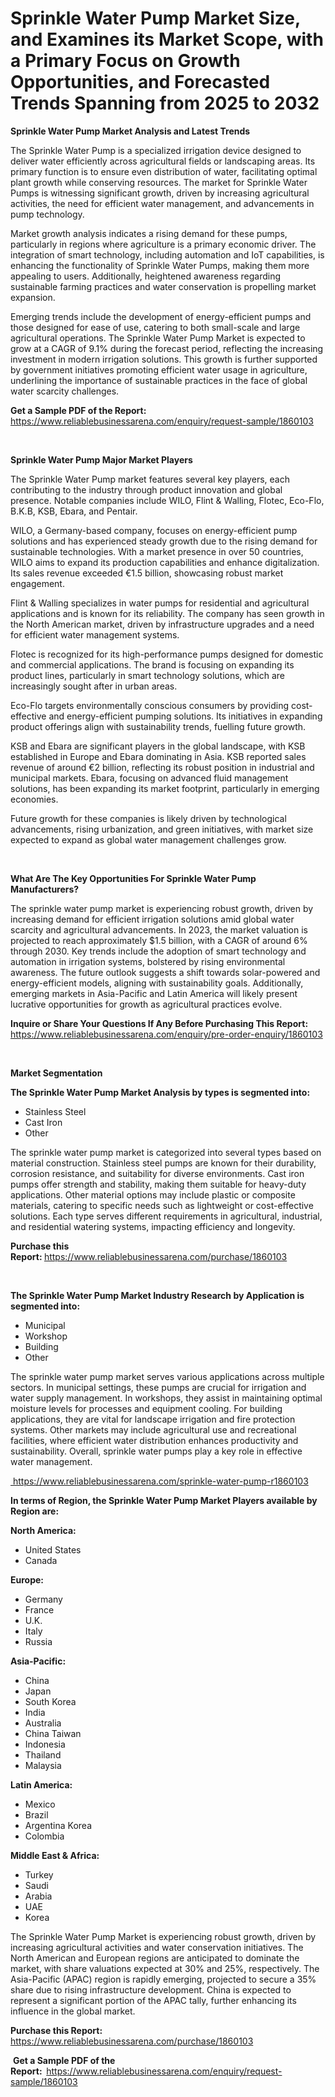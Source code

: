 <p><h1>Sprinkle Water Pump Market Size, and Examines its Market Scope, with a Primary Focus on Growth Opportunities, and Forecasted Trends Spanning from 2025 to 2032</h1></p><p><strong>Sprinkle Water Pump Market Analysis and Latest Trends</strong></p>
<p><p>The Sprinkle Water Pump is a specialized irrigation device designed to deliver water efficiently across agricultural fields or landscaping areas. Its primary function is to ensure even distribution of water, facilitating optimal plant growth while conserving resources. The market for Sprinkle Water Pumps is witnessing significant growth, driven by increasing agricultural activities, the need for efficient water management, and advancements in pump technology.</p><p>Market growth analysis indicates a rising demand for these pumps, particularly in regions where agriculture is a primary economic driver. The integration of smart technology, including automation and IoT capabilities, is enhancing the functionality of Sprinkle Water Pumps, making them more appealing to users. Additionally, heightened awareness regarding sustainable farming practices and water conservation is propelling market expansion.</p><p>Emerging trends include the development of energy-efficient pumps and those designed for ease of use, catering to both small-scale and large agricultural operations. The Sprinkle Water Pump Market is expected to grow at a CAGR of 9.1% during the forecast period, reflecting the increasing investment in modern irrigation solutions. This growth is further supported by government initiatives promoting efficient water usage in agriculture, underlining the importance of sustainable practices in the face of global water scarcity challenges.</p></p>
<p><strong>Get a Sample PDF of the Report:&nbsp;</strong> <a href="https://www.reliablebusinessarena.com/enquiry/request-sample/1860103?utm_campaign=3311&utm_medium=2&utm_source=Github&utm_content=ia&utm_term=16042025&utm_id=sprinkle-water-pump">https://www.reliablebusinessarena.com/enquiry/request-sample/1860103</a></p>
<p>&nbsp;</p>
<p><strong>Sprinkle Water Pump Major Market Players</strong></p>
<p><p>The Sprinkle Water Pump market features several key players, each contributing to the industry through product innovation and global presence. Notable companies include WILO, Flint & Walling, Flotec, Eco-Flo, B.K.B, KSB, Ebara, and Pentair. </p><p>WILO, a Germany-based company, focuses on energy-efficient pump solutions and has experienced steady growth due to the rising demand for sustainable technologies. With a market presence in over 50 countries, WILO aims to expand its production capabilities and enhance digitalization. Its sales revenue exceeded €1.5 billion, showcasing robust market engagement.</p><p>Flint & Walling specializes in water pumps for residential and agricultural applications and is known for its reliability. The company has seen growth in the North American market, driven by infrastructure upgrades and a need for efficient water management systems. </p><p>Flotec is recognized for its high-performance pumps designed for domestic and commercial applications. The brand is focusing on expanding its product lines, particularly in smart technology solutions, which are increasingly sought after in urban areas. </p><p>Eco-Flo targets environmentally conscious consumers by providing cost-effective and energy-efficient pumping solutions. Its initiatives in expanding product offerings align with sustainability trends, fuelling future growth.</p><p>KSB and Ebara are significant players in the global landscape, with KSB established in Europe and Ebara dominating in Asia. KSB reported sales revenue of around €2 billion, reflecting its robust position in industrial and municipal markets. Ebara, focusing on advanced fluid management solutions, has been expanding its market footprint, particularly in emerging economies.</p><p>Future growth for these companies is likely driven by technological advancements, rising urbanization, and green initiatives, with market size expected to expand as global water management challenges grow.</p></p>
<p>&nbsp;</p>
<p><strong>What Are The Key Opportunities For Sprinkle Water Pump Manufacturers?</strong></p>
<p><p>The sprinkle water pump market is experiencing robust growth, driven by increasing demand for efficient irrigation solutions amid global water scarcity and agricultural advancements. In 2023, the market valuation is projected to reach approximately $1.5 billion, with a CAGR of around 6% through 2030. Key trends include the adoption of smart technology and automation in irrigation systems, bolstered by rising environmental awareness. The future outlook suggests a shift towards solar-powered and energy-efficient models, aligning with sustainability goals. Additionally, emerging markets in Asia-Pacific and Latin America will likely present lucrative opportunities for growth as agricultural practices evolve.</p></p>
<p><strong>Inquire or Share Your Questions If Any Before Purchasing This Report:</strong> <a href="https://www.reliablebusinessarena.com/enquiry/pre-order-enquiry/1860103?utm_campaign=3311&utm_medium=2&utm_source=Github&utm_content=ia&utm_term=16042025&utm_id=sprinkle-water-pump">https://www.reliablebusinessarena.com/enquiry/pre-order-enquiry/1860103</a></p>
<p>&nbsp;</p>
<p><strong>Market Segmentation</strong></p>
<p><strong>The Sprinkle Water Pump Market Analysis by types is segmented into:</strong></p>
<p><ul><li>Stainless Steel</li><li>Cast Iron</li><li>Other</li></ul></p>
<p><p>The sprinkle water pump market is categorized into several types based on material construction. Stainless steel pumps are known for their durability, corrosion resistance, and suitability for diverse environments. Cast iron pumps offer strength and stability, making them suitable for heavy-duty applications. Other material options may include plastic or composite materials, catering to specific needs such as lightweight or cost-effective solutions. Each type serves different requirements in agricultural, industrial, and residential watering systems, impacting efficiency and longevity.</p></p>
<p><strong>Purchase this Report:&nbsp;</strong><a href="https://www.reliablebusinessarena.com/purchase/1860103?utm_campaign=3311&utm_medium=2&utm_source=Github&utm_content=ia&utm_term=16042025&utm_id=sprinkle-water-pump">https://www.reliablebusinessarena.com/purchase/1860103</a></p>
<p>&nbsp;</p>
<p><strong>The Sprinkle Water Pump Market Industry Research by Application is segmented into:</strong></p>
<p><ul><li>Municipal</li><li>Workshop</li><li>Building</li><li>Other</li></ul></p>
<p><p>The sprinkle water pump market serves various applications across multiple sectors. In municipal settings, these pumps are crucial for irrigation and water supply management. In workshops, they assist in maintaining optimal moisture levels for processes and equipment cooling. For building applications, they are vital for landscape irrigation and fire protection systems. Other markets may include agricultural use and recreational facilities, where efficient water distribution enhances productivity and sustainability. Overall, sprinkle water pumps play a key role in effective water management.</p></p>
<p><a href="https://www.reliablebusinessarena.com/sprinkle-water-pump-r1860103?utm_campaign=3311&utm_medium=2&utm_source=Github&utm_content=ia&utm_term=16042025&utm_id=sprinkle-water-pump">&nbsp;https://www.reliablebusinessarena.com/sprinkle-water-pump-r1860103</a></p>
<p><strong>In terms of Region, the Sprinkle Water Pump Market Players available by Region are:</strong></p>
<p>
    <p> <strong> North America: </strong>
        <ul>
            <li>United States</li>
            <li>Canada</li>
        </ul>
        </p> 
    <p> <strong> Europe: </strong>
        <ul>
            <li>Germany</li>
            <li>France</li>
            <li>U.K.</li>
            <li>Italy</li>
            <li>Russia</li>
        </ul>
        </p> 
    <p> <strong> Asia-Pacific: </strong>
        <ul>
            <li>China</li>
            <li>Japan</li>
            <li>South Korea</li>
            <li>India</li>
            <li>Australia</li>
            <li>China Taiwan</li>
            <li>Indonesia</li>
            <li>Thailand</li>
            <li>Malaysia</li>
        </ul>
        </p> 
    <p> <strong> Latin America: </strong>
        <ul>
            <li>Mexico</li>
            <li>Brazil</li>
            <li>Argentina Korea</li>
            <li>Colombia</li>
        </ul>
        </p> 
    <p> <strong> Middle East & Africa: </strong>
        <ul>
            <li>Turkey</li>
            <li>Saudi</li>
            <li>Arabia</li>
            <li>UAE</li>
            <li>Korea</li>
        </ul>
    </p>
    </p>
<p><p>The Sprinkle Water Pump Market is experiencing robust growth, driven by increasing agricultural activities and water conservation initiatives. The North American and European regions are anticipated to dominate the market, with share valuations expected at 30% and 25%, respectively. The Asia-Pacific (APAC) region is rapidly emerging, projected to secure a 35% share due to rising infrastructure development. China is expected to represent a significant portion of the APAC tally, further enhancing its influence in the global market.</p></p>
<p><strong>Purchase this Report: </strong><a href="https://www.reliablebusinessarena.com/purchase/1860103?utm_campaign=3311&utm_medium=2&utm_source=Github&utm_content=ia&utm_term=16042025&utm_id=sprinkle-water-pump">https://www.reliablebusinessarena.com/purchase/1860103</a></p>
<p>&nbsp;<strong>Get a Sample PDF of the Report:&nbsp;&nbsp;</strong><a href="https://www.reliablebusinessarena.com/enquiry/request-sample/1860103?utm_campaign=3311&utm_medium=2&utm_source=Github&utm_content=ia&utm_term=16042025&utm_id=sprinkle-water-pump">https://www.reliablebusinessarena.com/enquiry/request-sample/1860103</a></p>
<p><strong></strong></p>
<p><p></p><p></p><p></p></p>